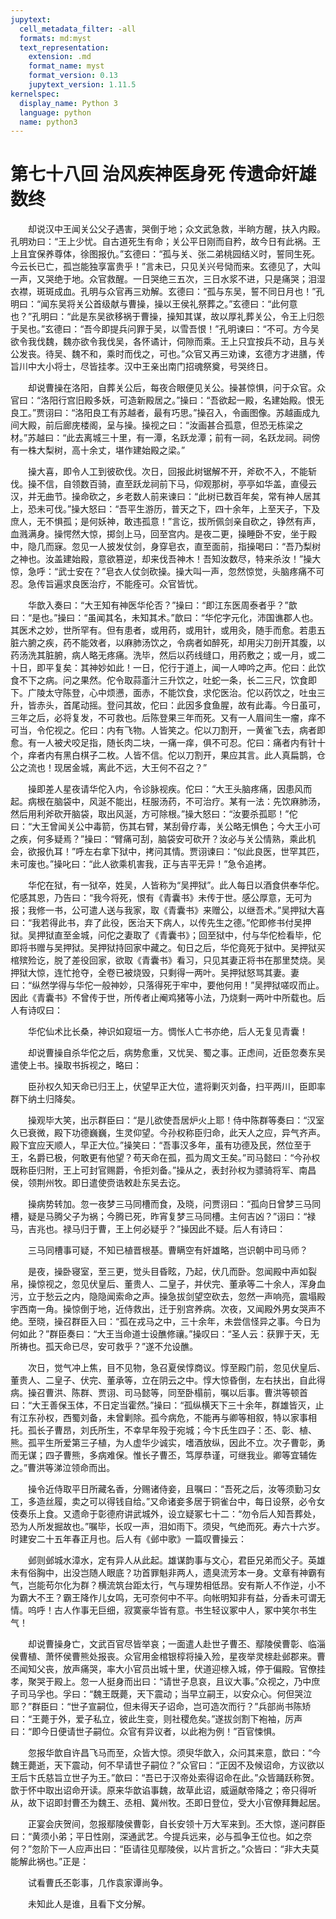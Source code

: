 ```yaml
---
jupytext:
  cell_metadata_filter: -all
  formats: md:myst
  text_representation:
    extension: .md
    format_name: myst
    format_version: 0.13
    jupytext_version: 1.11.5
kernelspec:
  display_name: Python 3
  language: python
  name: python3
---
```

# 第七十八回 治风疾神医身死 传遗命奸雄数终

　　却说汉中王闻关公父子遇害，哭倒于地；众文武急救，半晌方醒，扶入内殿。孔明劝曰：“王上少忧。自古道死生有命；关公平日刚而自矜，故今日有此祸。王上且宜保养尊体，徐图报仇。”玄德曰：“孤与关、张二弟桃园结义时，誓同生死。今云长已亡，孤岂能独享富贵乎！”言未已，只见关兴号恸而来。玄德见了，大叫一声，又哭绝于地。众官救醒。一日哭绝三五次，三日水浆不进，只是痛哭；泪湿衣襟，斑斑成血。孔明与众官再三劝解。玄德曰：“孤与东吴，誓不同日月也！”孔明曰：“闻东吴将关公首级献与曹操，操以王侯礼祭葬之。”玄德曰：“此何意也？”孔明曰：“此是东吴欲移祸于曹操，操知其谋，故以厚礼葬关公，令王上归怨于吴也。”玄德曰：“吾今即提兵问罪于吴，以雪吾恨！”孔明谏曰：“不可。方今吴欲令我伐魏，魏亦欲令我伐吴，各怀谲计，伺隙而乘。王上只宜按兵不动，且与关公发丧。待吴、魏不和，乘时而伐之，可也。”众官又再三劝谏，玄德方才进膳，传旨川中大小将士，尽皆挂孝。汉中王亲出南门招魂祭奠，号哭终日。

　　却说曹操在洛阳，自葬关公后，每夜合眼便见关公。操甚惊惧，问于众官。众官曰：“洛阳行宫旧殿多妖，可造新殿居之。”操曰：“吾欲起一殿，名建始殿。恨无良工。”贾诩曰：“洛阳良工有苏越者，最有巧思。”操召入，令画图像。苏越画成九间大殿，前后廊庑楼阁，呈与操。操视之曰：“汝画甚合孤意，但恐无栋梁之材。”苏越曰：“此去离城三十里，有一潭，名跃龙潭；前有一祠，名跃龙祠。祠傍有一株大梨树，高十余丈，堪作建始殿之梁。”

　　操大喜，即令人工到彼砍伐。次日，回报此树锯解不开，斧砍不入，不能斩伐。操不信，自领数百骑，直至跃龙祠前下马，仰观那树，亭亭如华盖，直侵云汉，并无曲节。操命砍之，乡老数人前来谏曰：“此树已数百年矣，常有神人居其上，恐未可伐。”操大怒曰：“吾平生游历，普天之下，四十余年，上至天子，下及庶人，无不惧孤；是何妖神，敢违孤意！”言讫，拔所佩剑亲自砍之，铮然有声，血溅满身。操愕然大惊，掷剑上马，回至宫内。是夜二更，操睡卧不安，坐于殿中，隐几而寐。忽见一人披发仗剑，身穿皂衣，直至面前，指操喝曰：“吾乃梨树之神也。汝盖建始殿，意欲篡逆，却来伐吾神木！吾知汝数尽，特来杀汝！”操大惊，急呼：“武士安在？”皂衣人仗剑砍操。操大叫一声，忽然惊觉，头脑疼痛不可忍。急传旨遍求良医治疗，不能痊可。众官皆忧。

　　华歆入奏曰：“大王知有神医华伦否？”操曰：“即江东医周泰者乎？”歆曰：“是也。”操曰：“虽闻其名，未知其术。”歆曰：“华佗字元化，沛国谯郡人也。其医术之妙，世所罕有。但有患者，或用药，或用针，或用灸，随手而愈。若患五脏六腑之疾，药不能效者，以麻肺汤饮之，令病者如醉死，却用尖刀剖开其腹，以药汤洗其脏腑，病人略无疼痛。洗毕，然后以药线缝口，用药敷之；或一月，或二十日，即平复矣：其神妙如此！一日，佗行于道上，闻一人呻吟之声。佗曰：此饮食不下之病。问之果然。佗令取蒜齑汁三升饮之，吐蛇一条，长二三尺，饮食即下。广陵太守陈登，心中烦懑，面赤，不能饮食，求佗医治。佗以药饮之，吐虫三升，皆赤头，首尾动摇。登问其故，佗曰：此因多食鱼腥，故有此毒。今日虽可，三年之后，必将复发，不可救也。后陈登果三年而死。又有一人眉间生一瘤，痒不可当，令佗视之。佗曰：内有飞物。人皆笑之。佗以刀割开，一黄雀飞去，病者即愈。有一人被犬咬足指，随长肉二块，一痛一痒，俱不可忍。佗曰：痛者内有针十个，痒者内有黑白棋子二枚。人皆不信。佗以刀割开，果应其言。此人真扁鹊，仓公之流也！现居金城，离此不远，大王何不召之？”

　　操即差人星夜请华佗入内，令诊脉视疾。佗曰：“大王头脑疼痛，因患风而起。病根在脑袋中，风涎不能出，枉服汤药，不可治疗。某有一法：先饮麻肺汤，然后用利斧砍开脑袋，取出风涎，方可除根。”操大怒曰：“汝要杀孤耶！”佗曰：“大王曾闻关公中毒箭，伤其右臂，某刮骨疗毒，关公略无惧色；今大王小可之疾，何多疑焉？”操曰：“臂痛可刮，脑袋安可砍开？汝必与关公情熟，乘此机会，欲报仇耳！”呼左右拿下狱中，拷问其情。贾诩谏曰：“似此良医，世罕其匹，未可废也。”操叱曰：“此人欲乘机害我，正与吉平无异！”急令追拷。

　　华佗在狱，有一狱卒，姓吴，人皆称为“吴押狱”。此人每日以酒食供奉华佗。佗感其恩，乃告曰：“我今将死，恨有《青囊书》未传于世。感公厚意，无可为报；我修一书，公可遣人送与我家，取《青囊书》来赠公，以继吾术。”吴押狱大喜曰：“我若得此书，弃了此役，医治天下病人，以传先生之德。”佗即修书付吴押狱。吴押狱直至金城，问佗之妻取了《青囊书》；回至狱中，付与华佗检看毕，佗即将书赠与吴押狱。吴押狱持回家中藏之。旬日之后，华佗竟死于狱中。吴押狱买棺殡殓讫，脱了差役回家，欲取《青囊书》看习，只见其妻正将书在那里焚烧。吴押狱大惊，连忙抢夺，全卷已被烧毁，只剩得一两叶。吴押狱怒骂其妻。妻曰：“纵然学得与华佗一般神妙，只落得死于牢中，要他何用！”吴押狱嗟叹而止。因此《青囊书》不曾传于世，所传者止阉鸡猪等小法，乃烧剩一两叶中所载也。后人有诗叹曰：

　　华佗仙术比长桑，神识如窥垣一方。惆怅人亡书亦绝，后人无复见青囊！

　　却说曹操自杀华佗之后，病势愈重，又忧吴、蜀之事。正虑间，近臣忽奏东吴遣使上书。操取书拆视之，略曰：

　　臣孙权久知天命已归王上，伏望早正大位，遣将剿灭刘备，扫平两川，臣即率群下纳土归降矣。

　　操观毕大笑，出示群臣曰：“是儿欲使吾居炉火上耶！侍中陈群等奏曰：“汉室久已衰微，殿下功德巍巍，生灵仰望。今孙权称臣归命，此天人之应，异气齐声。殿下宜应天顺人，早正大位。”操笑曰：“吾事汉多年，虽有功德及民，然位至于王，名爵已极，何敢更有他望？苟天命在孤，孤为周文王矣。”司马懿曰：“今孙权既称臣归附，王上可封官赐爵，令拒刘备。”操从之，表封孙权为骠骑将军、南昌侯，领荆州牧。即日遣使赍诰敕赴东吴去讫。

　　操病势转加。忽一夜梦三马同槽而食，及晓，问贾诩曰：“孤向日曾梦三马同槽，疑是马腾父子为祸；今腾已死，昨宵复梦三马同槽。主何吉凶？”诩曰：“禄马，吉兆也。禄马归于曹，王上何必疑乎？”操因此不疑。后人有诗曰：

　　三马同槽事可疑，不知已植晋根基。曹瞒空有奸雄略，岂识朝中司马师？

　　是夜，操卧寝室，至三更，觉头目昏眩，乃起，伏几而卧。忽闻殿中声如裂帛，操惊视之，忽见伏皇后、董贵人、二皇子，并伏完、董承等二十余人，浑身血污，立于愁云之内，隐隐闻索命之声。操急拔剑望空砍去，忽然一声响亮，震塌殿宇西南一角。操惊倒于地，近侍救出，迁于别宫养病。次夜，又闻殿外男女哭声不绝。至晓，操召群臣入曰：“孤在戎马之中，三十余年，未尝信怪异之事。今日为何如此？”群臣奏曰：“大王当命道士设醮修禳。”操叹曰：“圣人云：获罪于天，无所祷也。孤天命已尽，安可救乎？”遂不允设醮。

　　次日，觉气冲上焦，目不见物，急召夏侯惇商议。惇至殿门前，忽见伏皇后、董贵人、二皇子、伏完、董承等，立在阴云之中。惇大惊昏倒，左右扶出，自此得病。操召曹洪、陈群、贾诩、司马懿等，同至卧榻前，嘱以后事。曹洪等顿首曰：“大王善保玉体，不日定当霍然。”操曰：“孤纵横天下三十余年，群雄皆灭，止有江东孙权，西蜀刘备，未曾剿除。孤今病危，不能再与卿等相叙，特以家事相托。孤长子曹昂，刘氏所生，不幸早年殁于宛城；今卞氏生四子：丕、彰、植、熊。孤平生所爱第三子植，为人虚华少诚实，嗜酒放纵，因此不立。次子曹彰，勇而无谋；四子曹熊，多病难保。惟长子曹丕，笃厚恭谨，可继我业。卿等宜辅佐之。”曹洪等涕泣领命而出。

　　操令近侍取平日所藏名香，分赐诸侍妾，且嘱曰：“吾死之后，汝等须勤习女工，多造丝履，卖之可以得钱自给。”又命诸妾多居于铜雀台中，每日设祭，必令女伎奏乐上食。又遗命于彰德府讲武城外，设立疑冢七十二：“勿令后人知吾葬处，恐为人所发掘故也。”嘱毕，长叹一声，泪如雨下。须臾，气绝而死。寿六十六岁。时建安二十五年春正月也。后人有《邺中歌》一篇叹曹操云：

　　邺则邺城水漳水，定有异人从此起。雄谋韵事与文心，君臣兄弟而父子。英雄未有俗胸中，出没岂随人眼底？功首罪魁非两人，遗臭流芳本一身。文章有神霸有气，岂能苟尔化为群？横流筑台距太行，气与理势相低昂。安有斯人不作逆，小不为霸大不王？霸王降作儿女鸣，无可奈何中不平。向帐明知非有益，分香未可谓无情。呜呼！古人作事无巨细，寂寞豪华皆有意。书生轻议冢中人，冢中笑尔书生气！

　　却说曹操身亡，文武百官尽皆举哀；一面遣人赴世子曹丕、鄢陵侯曹彰、临淄侯曹植、萧怀侯曹熊处报丧。众官用金棺银椁将操入殓，星夜举灵榇赴邺郡来。曹丕闻知父丧，放声痛哭，率大小官员出城十里，伏道迎榇入城，停于偏殿。官僚挂孝，聚哭于殿上。忽一人挺身而出曰：“请世子息哀，且议大事。”众视之，乃中庶子司马孚也。孚曰：“魏王既薨，天下震动；当早立嗣王，以安众心。何但哭泣耶？”群臣曰：“世子宣嗣位，但未得天子诏命，岂可造次而行？”兵部尚书陈矫曰：“王薨于外，爱子私立，彼此生变，则社稷危矣。”遂拔剑割下袍袖，厉声曰：“即今日便请世子嗣位。众官有异议者，以此袍为例！”百官悚惧。

　　忽报华歆自许昌飞马而至，众皆大惊。须臾华歆入，众问其来意，歆曰：“今魏王薨逝，天下震动，何不早请世子嗣位？”众官曰：“正因不及候诏命，方议欲以王后卞氏慈旨立世子为王。”歆曰：“吾已于汉帝处索得诏命在此。”众皆踊跃称贺。歆于怀中取出诏命开读。原来华歆谄事魏，故草此诏，威逼献帝降之；帝只得听从，故下诏即封曹丕为魏王、丞相、冀州牧。丕即日登位，受大小官僚拜舞起居。

　　正宴会庆贺间，忽报鄢陵侯曹彰，自长安领十万大军来到。丕大惊，遂问群臣曰：“黄须小弟；平日性刚，深通武艺。今提兵远来，必与孤争王位也。如之奈何？”忽阶下一人应声出曰：“臣请往见鄢陵侯，以片言折之。”众皆曰：“非大夫莫能解此祸也。”正是：

　　试看曹氏丕彰事，几作袁家谭尚争。

　　未知此人是谁，且看下文分解。

